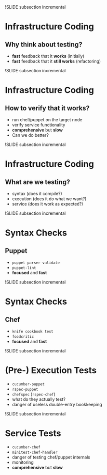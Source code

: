!SLIDE subsection incremental

# Infrastructure Coding #
## Why think about testing? ##

* **fast** feedback that it **works** (initially)
* **fast** feedback that it **still works** (refactoring)

!SLIDE subsection incremental

# Infrastructure Coding #
## How to verify that it works? ##

* run chef/puppet on the target node
* verify service functionality
* **comprehensive** but **slow**
* Can we do better?

!SLIDE subsection incremental

# Infrastructure Coding #
## What are we testing? ##

* syntax (does it compile?)
* execution (does it do what we want?)
* service (does it work as expected?)

!SLIDE subsection incremental

# Syntax Checks #
## Puppet ##

* `puppet parser validate`
* `puppet-lint`
* **focused** and **fast**

!SLIDE subsection incremental

# Syntax Checks #
## Chef ##

* `knife cookbook test`
* `foodcritic`
* **focused** and **fast**

!SLIDE subsection incremental

# (Pre-) Execution Tests #

* `cucumber-puppet`
* `rspec-puppet`
* `chefspec` (`rspec-chef`)
* what do they actually test?
* danger of useless double-entry bookkeeping

!SLIDE subsection incremental

# Service Tests #

* `cucumber-chef`
* `minitest-chef-handler`
* danger of testing chef/puppet internals
* monitoring
* **comprehensive** but **slow**
